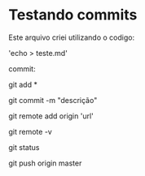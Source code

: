 # Testando commits

Este arquivo criei utilizando o codigo:

'echo > teste.md'

commit:

git add *

git commit -m "descrição"

git remote add origin 'url'

git remote -v

git status

git push origin master
